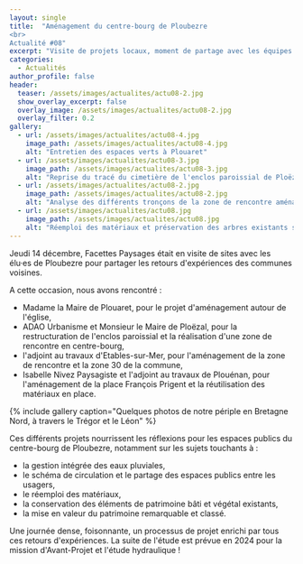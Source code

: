 ```yaml
---
layout: single
title:  "Aménagement du centre-bourg de Ploubezre
<br>
Actualité #08"
excerpt: "Visite de projets locaux, moment de partage avec les équipes de maîtrises d'ouvrage et maîtrises d'oeuvre"
categories:
  - Actualités
author_profile: false
header:
  teaser: /assets/images/actualites/actu08-2.jpg
  show_overlay_excerpt: false
  overlay_image: /assets/images/actualites/actu08-2.jpg
  overlay_filter: 0.2
gallery:
  - url: /assets/images/actualites/actu08-4.jpg
    image_path: /assets/images/actualites/actu08-4.jpg
    alt: "Entretien des espaces verts à Plouaret"
  - url: /assets/images/actualites/actu08-3.jpg
    image_path: /assets/images/actualites/actu08-3.jpg
    alt: "Reprise du tracé du cimetière de l'enclos paroissial de Ploëzal"
  - url: /assets/images/actualites/actu08-2.jpg
    image_path: /assets/images/actualites/actu08-2.jpg
    alt: "Analyse des différents tronçons de la zone de rencontre aménagée à Etables-sur-Mer"
  - url: /assets/images/actualites/actu08.jpg
    image_path: /assets/images/actualites/actu08.jpg
    alt: "Réemploi des matériaux et préservation des arbres existants sur la place François Prigent de Plouénan"
---
```


Jeudi 14 décembre, Facettes Paysages était en visite de sites avec les élu·es de Ploubezre pour partager les retours d'expériences des communes voisines.

A cette occasion, nous avons rencontré : 
* Madame la Maire de Plouaret, pour le projet d'aménagement autour de l'église,
* ADAO Urbanisme et Monsieur le Maire de Ploëzal, pour la restructuration de l'enclos paroissial et la réalisation d'une zone de rencontre en centre-bourg,
* l'adjoint au travaux d'Etables-sur-Mer, pour l'aménagement de la zone de rencontre et la zone 30 de la commune, 
* Isabelle Nivez Paysagiste et l'adjoint au travaux de Plouénan, pour l'aménagement de la place François Prigent et la réutilisation des matériaux en place.

{% include gallery caption="Quelques photos de notre périple en Bretagne Nord, à travers le Trégor et le Léon" %}

Ces différents projets nourrissent les réflexions pour les espaces publics du centre-bourg de Ploubezre, notamment sur les sujets touchants à : 
* la gestion intégrée des eaux pluviales, 
* le schéma de circulation et le partage des espaces publics entre les usagers, 
* le réemploi des matériaux,
* la conservation des éléments de patrimoine bâti et végétal existants,
* la mise en valeur du patrimoine remarquable et classé. 

Une journée dense, foisonnante, un processus de projet enrichi par tous ces retours d'expériences.
La suite de l'étude est prévue en 2024 pour la mission d'Avant-Projet et l'étude hydraulique ! 
